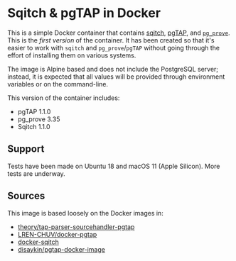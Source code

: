 # Sqitch & pgTAP in Docker

This is a simple Docker container that contains [sqitch], [pgTAP], and
[`pg_prove`]. This is the _first version_ of the container. It has been created
so that it's easier to work with `sqitch` and `pg_prove`/`pgTAP` without going
through the effort of installing them on various systems.

The image is Alpine based and does not include the PostgreSQL server; instead,
it is expected that all values will be provided through environment variables or
on the command-line.

This version of the container includes:

- pgTAP 1.1.0
- pg_prove 3.35
- Sqitch 1.1.0

## Support

Tests have been made on Ubuntu 18 and macOS 11 (Apple Silicon). More tests are
underway.

## Sources

This image is based loosely on the Docker images in:

- [theory/tap-parser-sourcehandler-pgtap]
- [LREN-CHUV/docker-pgtap]
- [docker-sqitch]
- [disaykin/pgtap-docker-image]

[`pg_prove`]: https://pgtap.org/pg_prove.html
[disaykin/pgtap-docker-image]: https://github.com/disaykin/pgtap-docker-image
[docker-sqitch]: https://github.com/sqitchers/docker-sqitch
[lren-chuv/docker-pgtap]: https://github.com/LREN-CHUV/docker-pgtap
[pgtap]: https://pgtap.org
[sqitch]: https://sqitch.org
[theory/tap-parser-sourcehandler-pgtap]: https://github.com/theory/tap-parser-sourcehandler-pgtap
